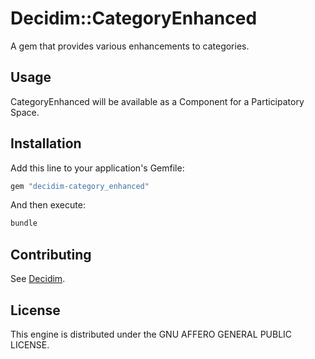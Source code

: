 # Decidim::CategoryEnhanced

A gem that provides various enhancements to categories.

## Usage

CategoryEnhanced will be available as a Component for a Participatory
Space.

## Installation

Add this line to your application's Gemfile:

```ruby
gem "decidim-category_enhanced"
```

And then execute:

```bash
bundle
```

## Contributing

See [Decidim](https://github.com/decidim/decidim).

## License

This engine is distributed under the GNU AFFERO GENERAL PUBLIC LICENSE.
